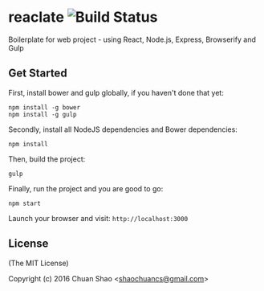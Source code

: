 # reaclate ![Build Status](https://travis-ci.org/shaochuancs/reaclate.svg?branch=master)
Boilerplate for web project - using React, Node.js, Express, Browserify and Gulp

## Get Started
First, install bower and gulp globally, if you haven't done that yet:

```
npm install -g bower
npm install -g gulp
```

Secondly, install all NodeJS dependencies and Bower dependencies:

```
npm install
```

Then, build the project:

```
gulp
```

Finally, run the project and you are good to go:

```
npm start
```

Launch your browser and visit: `http://localhost:3000`

## License

(The MIT License)

Copyright (c) 2016 Chuan Shao &lt;shaochuancs@gmail.com&gt;
